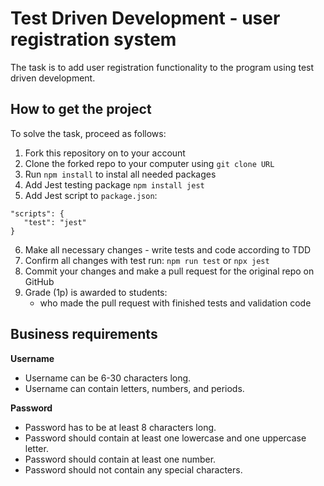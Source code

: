 # Test Driven Development - user registration system
The task is to add user registration functionality to the program using test driven development.

## How to get the project

To solve the task, proceed as follows:
1. Fork this repository on to your account
2. Clone the forked repo to your computer using `git clone URL`
3. Run `npm install` to instal all needed packages
4. Add Jest testing package `npm install jest`
5. Add Jest script to `package.json`:
```
"scripts": {
   "test": "jest"
}
```
6. Make all necessary changes - write tests and code according to TDD
7. Confirm all changes with test run: `npm run test` or `npx jest`
8. Commit your changes and make a pull request for the original repo on GitHub
9. Grade (1p) is awarded to students:
   - who made the pull request with finished tests and validation code

## Business requirements

**Username**

- Username can be 6-30 characters long.
- Username can contain letters, numbers, and periods. 

**Password**

- Password has to be at least 8 characters long.
- Password should contain at least one lowercase and one uppercase letter.
- Password should contain at least one number. 
- Password should not contain any special characters.  
